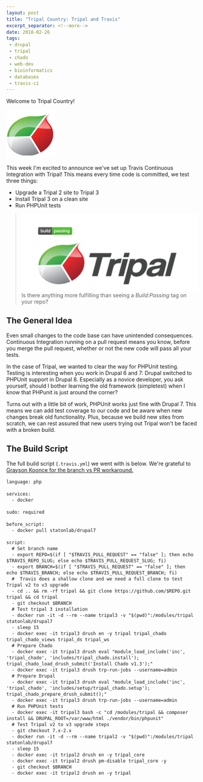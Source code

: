 ```yaml
---
layout: post
title: "Tripal Country: Tripal and Travis"
excerpt_separator: <!--more-->
date: 2018-02-26
tags: 
 - drupal
 - tripal
 - chado
 - web-dev
 - bioinformatics
 - databases
 - travis-ci
---
```


Welcome to Tripal Country!

![Tripal Logo](/img/TripalLogo_dark.png)

This week I'm excited to announce we've set up Travis Continuous Integration with Tripal!  This means every time code is committed, we test three things:

* Upgrade a Tripal 2 site to Tripal 3
* Install Tripal 3 on a clean site
* Run PHPUnit tests

<!--more-->

>![tripal passing!](/img/tripal/tripal_passing.png)
>Is there anything more fulfilling than seeing a *Build:Passing* tag on your repo?


## The General Idea

Even small changes to the code base can have unintended consequences.  Continuous Integration running on a pull request means you know, before you merge the pull request, whether or not the new code will pass all your tests.  

In the case of Tripal, we wanted to clear the way for PHPUnit testing.  Testing is interesting when you work in Drupal 6 and 7: Drupal switched to PHPUnit support in Drupal 8.  Especially as a novice developer, you ask yourself, should I bother learning the old framework (simpletest) when I know that PHPunit is just around the corner?

Turns out with a little bit of work, PHPUnit works just fine with Drupal 7.  This means we can add test coverage to our code and be aware when new changes break old functionality.  Plus, because we build new sites from scratch, we can rest assured that new users trying out Tripal won't be faced with a broken build.


## The Build Script

The full build script (`.travis.yml`) we went with is below.  We're grateful to [Grayson Koonce for the branch vs PR workaround.](https://graysonkoonce.com/getting-the-current-branch-name-during-a-pull-request-in-travis-ci/)





```
language: php

services:
  - docker

sudo: required

before_script:
  - docker pull statonlab/drupal7

script:
  # Set branch name
  - export REPO=$(if [ "$TRAVIS_PULL_REQUEST" == "false" ]; then echo $TRAVIS_REPO_SLUG; else echo $TRAVIS_PULL_REQUEST_SLUG; fi)
  - export BRANCH=$(if [ "$TRAVIS_PULL_REQUEST" == "false" ]; then echo $TRAVIS_BRANCH; else echo $TRAVIS_PULL_REQUEST_BRANCH; fi)
  #  Travis does a shallow clone and we need a full clone to test Tripal v2 to v3 upgrade
  - cd .. && rm -rf tripal && git clone https://github.com/$REPO.git tripal && cd tripal
  - git checkout $BRANCH
  # Test tripal 3 installation
  - docker run -it -d --rm --name tripal3 -v "$(pwd)":/modules/tripal statonlab/drupal7
  - sleep 15
  - docker exec -it tripal3 drush en -y tripal tripal_chado tripal_chado_views tripal_ds tripal_ws
  # Prepare Chado
  - docker exec -it tripal3 drush eval "module_load_include('inc', 'tripal_chado', 'includes/tripal_chado.install'); tripal_chado_load_drush_submit('Install Chado v1.3');"
  - docker exec -it tripal3 drush trp-run-jobs --username=admin
  # Prepare Drupal
  - docker exec -it tripal3 drush eval "module_load_include('inc', 'tripal_chado', 'includes/setup/tripal_chado.setup'); tripal_chado_prepare_drush_submit();"
  - docker exec -it tripal3 drush trp-run-jobs --username=admin
  # Run PHPUnit tests
  - docker exec -it tripal3 bash -c "cd /modules/tripal && composer install && DRUPAL_ROOT=/var/www/html ./vendor/bin/phpunit"
  # Test Tripal v2 to v3 upgrade steps
  - git checkout 7.x-2.x
  - docker run -it -d --rm --name tripal2 -v "$(pwd)":/modules/tripal statonlab/drupal7
  - sleep 15
  - docker exec -it tripal2 drush en -y tripal_core
  - docker exec -it tripal2 drush pm-disable tripal_core -y
  - git checkout $BRANCH
  - docker exec -it tripal2 drush en -y tripal
```